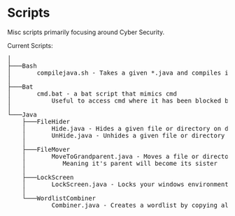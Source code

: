 # Scripts
Misc scripts primarily focusing around Cyber Security.

Current Scripts:
<pre>
│
├───Bash 
│       compilejava.sh - Takes a given *.java and compiles it to a runnable *.jar
│
├───Bat
│       cmd.bat - a bat script that mimics cmd
│           Useful to access cmd where it has been blocked but command prompt script processing has not
│
└───Java
    ├───FileHider
    │       Hide.java - Hides a given file or directory on dos and unix based systems
    │       UnHide.java - Unhides a given file or directory on dos and unix based systems
    │
    ├───FileMover
    │       MoveToGrandparent.java - Moves a file or directory to its grandparent directory
    │          Meaning it's parent will become its sister
    │
    ├───LockScreen
    │       LockScreen.java - Locks your windows environment until a password has been entered
    │
    └───WordlistCombiner
            Combiner.java - Creates a wordlist by copying all unique lines from two textfiles 
<pre>
